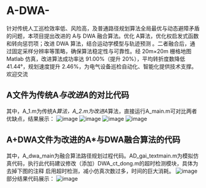 # A-DWA-
针对传统人工巡检效率低、风险高，及普通路径规划算法全局最优与动态避障矛盾的问题，本项目提出改进的 A与 DWA 融合算法。优化 A算法，优化权启发式函数和转向惩罚项；改进 DWA 算法，结合运动学模型与轨迹预测 。二者融合后，通过固定采样分辨率等策略，确保算法稳定性与可靠性。经 20m×20m 栅格地图 Matlab 仿真，改进算法成功率达 91.00%（提升 20%），平均转折度数降低 41.44°，规划速度提升 2.46%，为电气设备巡检自动化、智能化提供技术支撑。欢迎交流
## A文件为传统A*与改进A*的对比代码
其中，A_1.m为传统A*算法，A_2.m为改进A*算法，直接运行A_main.m可对比两者优缺点，结果展示：
![image](https://github.com/user-attachments/assets/2a8c9a0c-b71e-4618-a3a4-2d8c80135c61)
![image](https://github.com/user-attachments/assets/125882ee-4ef8-4837-9267-83f4d401abcd)
![image](https://github.com/user-attachments/assets/e2759f91-bc9d-4484-b987-f4cfd11072fa)
![image](https://github.com/user-attachments/assets/153c0b4d-9754-4781-a3d4-a23d89180210)
## A+DWA文件为改进的A*与DWA融合算法的代码
其中，A_dwa_main为融合算法路径规划过程代码。AD_gai_textmain.m为模拟仿真代码，执行此代码建议修改（添加）DWA_ct_dong.m的超时检测模块，具体为去掉下图的注释
启用超时检测，减小仿真次数过多，时间的巨大消耗。
![image](https://github.com/user-attachments/assets/c08d0b8f-07ef-4882-b7bd-82119bae157d)
部分结果代码展示：
![image](https://github.com/user-attachments/assets/4ba2f08e-b2e2-4048-918e-a9ec13057f64)
